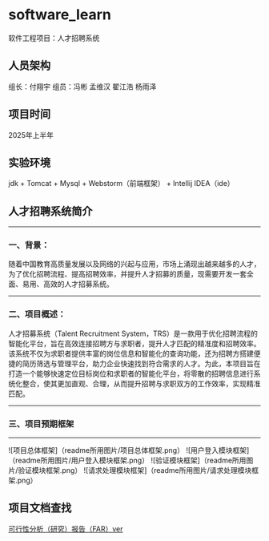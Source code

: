 # software_learn
软件工程项目：人才招聘系统

## 人员架构
组长：付翔宇 
组员：冯彬 孟维汉 翟江浩 杨雨泽

## 项目时间
2025年上半年

## 实验环境
jdk + Tomcat + Mysql + Webstorm（前端框架） + Intellij IDEA（ide）

## 人才招聘系统简介
****
### 一、背景：
  随着中国教育高质量发展以及网络的兴起与应用，市场上涌现出越来越多的人才，为了优化招聘流程、提高招聘效率，并提升人才招募的质量，现需要开发一套全面、易用、高效的人才招募系统。
****
### 二、项目概述：
  人才招募系统（Talent Recruitment System，TRS）是一款用于优化招聘流程的智能化平台，旨在高效连接招聘方与求职者，提升人才匹配的精准度和招聘效率。该系统不仅为求职者提供丰富的岗位信息和智能化的查询功能，还为招聘方搭建便捷的简历筛选与管理平台，助力企业快速找到符合需求的人才。为此，本项目旨在打造一个能够快速定位目标岗位和求职者的智能化平台，将零散的招聘信息进行系统化整合，使其更加直观、合理，从而提升招聘与求职双方的工作效率，实现精准匹配。
****
### 三、项目预期框架
**** 
![项目总体框架]（readme所用图片/项目总体框架.png）
![用户登入模块框架]（readme所用图片/用户登入模块框架.png）
![验证模块框架]（readme所用图片/验证模块框架.png）
![请求处理模块框架]（readme所用图片/请求处理模块框架.png）

## 项目文档查找

[可行性分析（研究）报告（FAR）ver](文档/可行性分析(研究)报告(FAR)ver.pdf)

